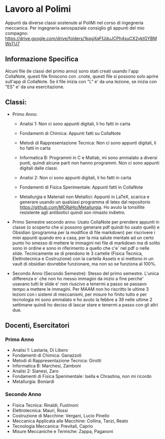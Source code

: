 # Lavoro al Polimi

Appunti da diverse classi sostenute al PoliMi nel corso di ingegneria meccanica. Per ingegneria aerospaziale consiglio gli appunti del mio compagno: https://drive.google.com/drive/folders/1kpgXqFfJduJCPh4suCX2yktGYBMWsTU7

## Informazione Specifica

Alcuni file (le classi del primo anno) sono stati creati usando l'app CollaNote, questi file finiscono con .cnote, questi file si possono solo aprire sull'app di CollaNote.
Se il file inizia con "L" e' da una lezione, se inizia con "ES" e' da una esercitazione.

## Classi:

- Primo Anno:
  - Analisi 1: Non ci sono appunti digitali, li ho fatti in carta
  - Fondamenti di Chimica: Appunti fatti su CollaNote
  - Metodi di Rappresentazione Tecnica: Non ci sono appunti digitali, li ho fatti in carta
  - Informatica B: Programmi in C e Matlab, mi sono ammalato a diversi punti, quindi alcune parti non hanno programmi. Non ci sono appunti digitali dalle classi.
  
  - Analisi 2: Non ci sono appunti digitali, li ho fatti in carta
  - Fondamenti di Fisica Sperimentale: Appunti fatti in CollaNote
  - Metallurgia e Materiali non Metallici: Appunti in LaTeX, scarica e generare usando un qualsiasi programma di latex dal repositorio https://github.com/MORaHo/Metallurgia. Ho avuto la tonsillite resistente agli antibiotici quindi son rimasto indietro.

 - Primo Semestre secondo anno: Usato CollaNote per prendere appunti in classe (o scoperto che si possono generare pdf quindi ho usato quelli) e Obsidian (programma per la modifice di file markdown) per riscrivere i miei appunti quando ero a casa, per la mia salute mentale ad un certo punto ho smesso di mettere le immagini nei file di markdown ma di solito sono in ordine e sono in riferimento a quello che c'e` nel pdf o nelle slide. Tecnicamente se di prendono le 3 cartelle (Fisica Tecnica, Elettrotecnica e Costruzione) con la cartella Assets e si mettono in un vault di obsidian dovrebbe funzionare, ma non so se funziona al 100%.

 - Secondo Anno (Secondo Semestre): Stesso del primo semestre. L'unica differenza e` che non ho messo immagini da inizio a fine perche' usavano tutti le slide e' non riuscivo a tenermi a passo se passavo tempo a mettere le immagini. Per MAAM non ho riscritto le ultime 3 lezioni con i sistemi di meccanismi, per misure ho finito tutto e per tecnologia mi sono ammalato e ho avuto la febbre a 39 nelle ultime 2 settimane quindi ho deciso di lascar stare e tenermi a passo con gli altri due.

## Docenti, Esercitatori
### Primo Anno
- Analisi 1: Lastaria, Di Libero
- Fondamenti di Chimica: Ganazzoli
- Metodi di Rappresentazione Tecnica: Girotti
- Informatica B: Marchesi, Zamboni
- Analisi 2: Sianesi, Zaro
- Fondamenti di Fisica Sperimentale: Isella e Chrastina, non mi ricordo
- Metallurgia: Boniardi
### Secondo Anno
- Fisica Tecnica: Rinaldi, Fustinoni
- Elettrotecnica: Mauri, Rossi
- Costruzione di Macchine: Vergani, Lucio Pinello
- Meccanica Applicata alle Macchine: Collina, Tanzi, Reato
- Tecnologia Meccanica: Previtali, Caprio
- Misure Meccaniche e Termiche: Zappa, Paganoni
